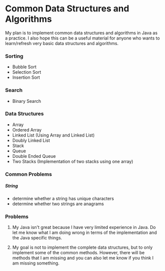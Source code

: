 # Common Data Structures and Algorithms

My plan is to implement common data structures and algorithms in Java as a practice. I also hope this can be 
a useful material for anyone who wants to learn/refresh very basic data structures and algorithms.

### Sorting
- Bubble Sort
- Selection Sort
- Insertion Sort

### Search
- Binary Search

### Data Structures
- Array
- Ordered Array
- Linked List (Using Array and Linked List)
- Doubly Linked List
- Stack
- Queue
- Double Ended Queue
- Two Stacks (Implementation of two stacks using one array)

### Common Problems
##### String
- determine whether a string has unique characters
- determine whether two strings are anagrams 


### Problems 

1. My Java isn't great because I have very limited experience in Java. Do let me know what I am doing wrong
in terms of the implementation and the Java specific things.

2. My goal is not to implement the complete data structures, but to only implement some of the common methods.
However, there will be methods that I am missing and you can also let me know if you think I am missing something.
